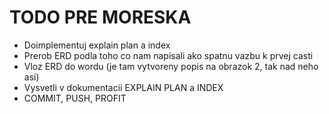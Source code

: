 # TODO PRE MORESKA

- Doimplementuj explain plan a index
- Prerob ERD podla toho co nam napisali ako spatnu vazbu k prvej casti
- Vloz ERD do wordu (je tam vytvoreny popis na obrazok 2, tak nad neho asi)
- Vysvetli v dokumentacii EXPLAIN PLAN a INDEX
- COMMIT, PUSH, PROFIT